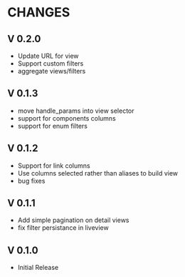 
CHANGES
=======

V 0.2.0
-------

- Update URL for view
- Support custom filters
- aggregate views/filters

V 0.1.3
-------

- move handle_params into view selector
- support for components columns
- support for enum filters

V 0.1.2
-------

- Support for link columns
- Use columns selected rather than aliases to build view
- bug fixes

V 0.1.1
-------

- Add simple pagination on detail views
- fix filter persistance in liveview

V 0.1.0
-------

- Initial Release
